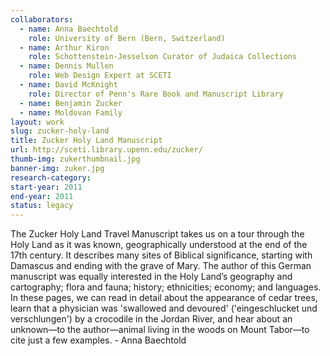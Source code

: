 ```yaml
---
collaborators: 
  - name: Anna Baechtold
    role: University of Bern (Bern, Switzerland)
  - name: Arthur Kiron 
    role: Schottenstein-Jesselson Curator of Judaica Collections
  - name: Dennis Mullen
    role: Web Design Expert at SCETI 
  - name: David McKnight
    role: Director of Penn's Rare Book and Manuscript Library 
  - name: Benjamin Zucker 
  - name: Moldovan Family
layout: work
slug: zucker-holy-land
title: Zucker Holy Land Manuscript 
url: http://sceti.library.upenn.edu/zucker/
thumb-img: zukerthumbnail.jpg
banner-img: zuker.jpg
research-category:
start-year: 2011
end-year: 2011
status: legacy 
---
```

The Zucker Holy Land Travel Manuscript takes us on a tour through the Holy Land as it was known, geographically understood at the end of the 17th century.
It describes many sites of Biblical significance, starting with Damascus and ending with the grave of Mary. The author of this German manuscript was equally interested in the Holy Land’s geography and cartography; flora and fauna; history; ethnicities; economy; and languages. In these pages, we can read in detail about the appearance of cedar trees, learn that a physician was 'swallowed and devoured' ('eingeschlucket und verschlungen') by a crocodile in the Jordan River, and hear about an unknown—to the author—animal living in the woods on Mount Tabor—to cite just a few examples. - Anna Baechtold

